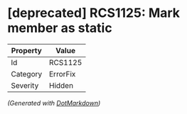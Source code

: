 # \[deprecated\] RCS1125: Mark member as static

| Property | Value    |
| -------- | -------- |
| Id       | RCS1125  |
| Category | ErrorFix |
| Severity | Hidden   |


*\(Generated with [DotMarkdown](http://github.com/JosefPihrt/DotMarkdown)\)*